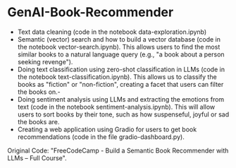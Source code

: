 # GenAI-Book-Recommender

- Text data cleaning (code in the notebook data-exploration.ipynb)
- Semantic (vector) search and how to build a vector database (code in the notebook vector-search.ipynb). This allows users to find the most similar books to a natural language query (e.g., "a book about a person seeking revenge").
- Doing text classification using zero-shot classification in LLMs (code in the notebook text-classification.ipynb). This allows us to classify the books as "fiction" or "non-fiction", creating a facet that users can filter the books on.-
- Doing sentiment analysis using LLMs and extracting the emotions from text (code in the notebook sentiment-analysis.ipynb). This will allow users to sort books by their tone, such as how suspenseful, joyful or sad the books are.
- Creating a web application using Gradio for users to get book recommendations (code in the file gradio-dashboard.py).

  
Original Code:  "FreeCodeCamp - Build a Semantic Book Recommender with LLMs – Full Course".

